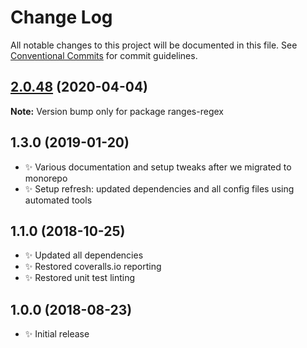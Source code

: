 # Change Log

All notable changes to this project will be documented in this file.
See [Conventional Commits](https://conventionalcommits.org) for commit guidelines.

## [2.0.48](https://gitlab.com/codsen/codsen/compare/ranges-regex@2.0.47...ranges-regex@2.0.48) (2020-04-04)

**Note:** Version bump only for package ranges-regex





## 1.3.0 (2019-01-20)

- ✨ Various documentation and setup tweaks after we migrated to monorepo
- ✨ Setup refresh: updated dependencies and all config files using automated tools

## 1.1.0 (2018-10-25)

- ✨ Updated all dependencies
- ✨ Restored coveralls.io reporting
- ✨ Restored unit test linting

## 1.0.0 (2018-08-23)

- ✨ Initial release
